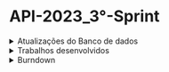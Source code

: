 # API-2023_3°-Sprint

<details>
 <summary>Atualizações do Banco de dados</summary>
 <summary>Modelo conceitual</summary>
 
 ![Modelo_Conceitual_bicicleta](https://github.com/Our-time-Fatec/API-2023_2-Documentacao/assets/93159431/f0a74bc0-0b20-44e4-9608-5cd9a3af03d9)


 <summary>Modelo lógico</summary>
 
 ![Bicicreta-2023-10-25_21-52 (1)](https://github.com/Our-time-Fatec/API-2023_2-Documentacao/assets/93159431/502c48cb-2029-41af-bd9a-cc474ecbfdd3)

<a href="https://github.com/Our-time-Fatec/API-2023_2-Documentacao/files/13172543/Bicicreta.pdf">Documentação do banco</a>
</details>

<details>
 <summary>Trabalhos desenvolvidos</summary>
 <ul>
  <li>Melhorias na estilização das telas</li>
  <li>Criação da funcionalidade do login através do Google</li>
  <li>Desenvolvimento do sistema de locação e avaliação</li>
  <li>Melhorias nos campos de preenchimento de dados cadastrais</li>
  
  
  ------------------------------------------------------------------------------------------------------------------------------------------------------------------------

  <details>
  <summary>Sistema de Locação</summary>
   
   <li>Tela de solicitação</li>
   
   ![tela de solicitação](https://github.com/Our-time-Fatec/API-2023_2-Documentacao/assets/93159431/98a763ff-e5d8-418e-b0bf-c28dae37ed45)

   <li>Escolha do locarátio por dia ou hora</li>

   ![modal solicitação](https://github.com/Our-time-Fatec/API-2023_2-Documentacao/assets/93159431/ca9106e5-e20e-4912-a573-41e73ca71f97)


   <li>Solcitações Enviadas</li>
   
   ![solicitações enviadas](https://github.com/Our-time-Fatec/API-2023_2-Documentacao/assets/93159431/27953d38-5e6a-4e1a-895b-5044b15078bb)

   <li>Solicitações Recebidas</li>

   ![solicitações recebidas](https://github.com/Our-time-Fatec/API-2023_2-Documentacao/assets/93159431/e3a8c176-0aec-426c-8ae0-c60fa0e493ce)

   <li>Locações Ativas</li>

   ![sislocacao](https://github.com/Our-time-Fatec/API-2023_2-Documentacao/assets/93159431/1c7925fa-f58c-4384-8e92-ac97f71f1568)

<li>Confirmação de pagamento antes de encerrar locação</li>

![confirmar pagamento](https://github.com/Our-time-Fatec/API-2023_2-Documentacao/assets/93159431/3916363f-adc5-42d0-b0c0-8133a478d47c)


<li>Encerramento de locação</li>

![encerrada](https://github.com/Our-time-Fatec/API-2023_2-Documentacao/assets/93159431/2c3d09dd-4786-4f76-8e6e-fd7ee67e9e07)

<li>Avaliação da locação</li>

![avaliação](https://github.com/Our-time-Fatec/API-2023_2-Documentacao/assets/93159431/75433cfe-c4fb-4729-a491-90762cb06df0)



  </details>
  
 

 </ul>


 
</details>
<details>
 <summary>Burndown</summary>

![burndown](https://github.com/Our-time-Fatec/API-2023_2-Documentacao/assets/93159431/f1ed9936-145a-4785-95ae-30370dc403c8)


</details>


